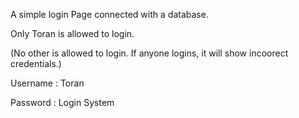 A simple login Page connected with a database.

Only Toran is allowed to login.

(No other is allowed to login. If anyone logins, it will show incoorect credentials.)

Username : Toran

Password : Login System
